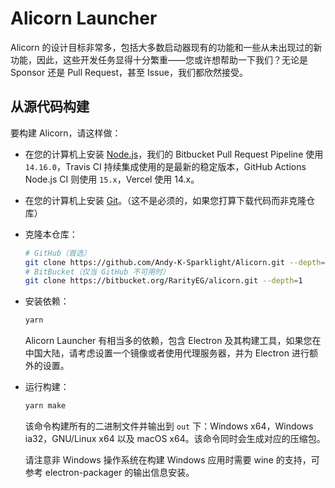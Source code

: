 # Alicorn Launcher

Alicorn 的设计目标非常多，包括大多数启动器现有的功能和一些从未出现过的新功能，因此，这些开发任务显得十分繁重——您或许想帮助一下我们？无论是 Sponsor 还是 Pull Request，甚至 Issue，我们都欣然接受。

## 从源代码构建

要构建 Alicorn，请这样做：

- 在您的计算机上安装 [Node.js](https://nodejs.org)，我们的 Bitbucket Pull Request Pipeline 使用 `14.16.0`，Travis CI 持续集成使用的是最新的稳定版本，GitHub Actions Node.js CI 则使用 `15.x`，Vercel 使用 14.x。
  
- 在您的计算机上安装 [Git](https://git-scm.com)。（这不是必须的，如果您打算下载代码而非克隆仓库）

- 克隆本仓库：

  ```sh
  # GitHub（首选）
  git clone https://github.com/Andy-K-Sparklight/Alicorn.git --depth=1
  # BitBucket（仅当 GitHub 不可用时）
  git clone https://bitbucket.org/RarityEG/alicorn.git --depth=1
  ```

- 安装依赖：

  ```sh
  yarn
  ```

  Alicorn Launcher 有相当多的依赖，包含 Electron 及其构建工具，如果您在中国大陆，请考虑设置一个镜像或者使用代理服务器，并为 Electron 进行额外的设置。

- 运行构建：

  ```sh
  yarn make
  ```

  该命令构建所有的二进制文件并输出到 `out` 下：Windows x64，Windows ia32，GNU/Linux x64 以及 macOS x64。该命令同时会生成对应的压缩包。
  
  请注意非 Windows 操作系统在构建 Windows 应用时需要 wine 的支持，可参考 electron-packager 的输出信息安装。
